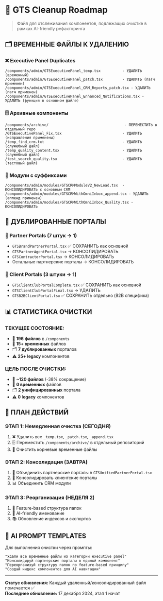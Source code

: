 # 🧹 GTS Cleanup Roadmap

> Файл для отслеживания компонентов, подлежащих очистке в рамках AI-friendly рефакторинга

## 🗂️ ВРЕМЕННЫЕ ФАЙЛЫ К УДАЛЕНИЮ

### ❌ Executive Panel Duplicates
```
/components/admin/GTSExecutivePanel_temp.tsx          - УДАЛИТЬ (временный)
/components/admin/GTSExecutivePanel_patch.tsx         - УДАЛИТЬ (патч применен)
/components/admin/GTSExecutivePanel_CRM_Reports_patch.tsx - УДАЛИТЬ (патч применен)
/components/admin/GTSExecutivePanel_Enhanced_Notifications.tsx - УДАЛИТЬ (функция в основном файле)
```

### 🗄️ Архивные компоненты
```
/components/archive/                                   - ПЕРЕМЕСТИТЬ в отдельный repo
/GTSExecutivePanel_Fix.tsx                            - УДАЛИТЬ (исправления применены)
/temp_find_crm.txt                                    - УДАЛИТЬ (служебный файл)
/temp_quality_content.tsx                             - УДАЛИТЬ (служебный файл) 
/test_search_quality.tsx                              - УДАЛИТЬ (тестовый файл)
```

### 🔧 Модули с суффиксами
```
/components/admin/modules/GTSCRMModuleV2_NewLead.tsx  - КОНСОЛИДИРОВАТЬ с основным CRM
/components/admin/modules/GTSCRMWithOmniInbox_append.tsx - УДАЛИТЬ (аппенд применен)
/components/admin/modules/GTSCRMWithOmniInbox_Quality.tsx - КОНСОЛИДИРОВАТЬ
```

## 🎯 ДУБЛИРОВАННЫЕ ПОРТАЛЫ

### 🏢 Partner Portals (7 штук -> 1)
- `GTSBrandPartnerPortal.tsx` ✅ СОХРАНИТЬ как основной
- `GTSPartnerAgentPortal.tsx` → КОНСОЛИДИРОВАТЬ
- `GTSContractorPortal.tsx` → КОНСОЛИДИРОВАТЬ  
- Остальные партнерские порталы → КОНСОЛИДИРОВАТЬ

### 👥 Client Portals (3 штуки -> 1)
- `GTSClientClubPortalComplete.tsx` ✅ СОХРАНИТЬ как основной
- `GTSClientClubPortalFinal.tsx` → УДАЛИТЬ
- `GTSB2BClientPortal.tsx` ✅ СОХРАНИТЬ отдельно (B2B специфика)

## 📊 СТАТИСТИКА ОЧИСТКИ

### ТЕКУЩЕЕ СОСТОЯНИЕ:
- 📁 **196 файлов** в `/components`
- 🔄 **15+ временных** файлов
- 🗂️ **7 дублированных** порталов
- ⚠️ **25+ legacy** компонентов

### ЦЕЛЬ ПОСЛЕ ОЧИСТКИ:
- 📁 **~120 файлов** (-38% сокращение)
- 🔄 **0 временных** файлов  
- 🗂️ **2 унифицированных** портала
- ⚠️ **0 legacy** компонентов

## 🚀 ПЛАН ДЕЙСТВИЙ

### ЭТАП 1: Немедленная очистка (СЕГОДНЯ)
1. ❌ Удалить все `_temp.tsx`, `_patch.tsx`, `_append.tsx`
2. 🗄️ Переместить `/components/archive/` в отдельный репозиторий  
3. 🧹 Очистить корневые временные файлы

### ЭТАП 2: Консолидация (ЗАВТРА)
1. 🏢 Объединить партнерские порталы в `GTSUnifiedPartnerPortal.tsx`
2. 👥 Консолидировать клиентские порталы
3. 📊 Объединить CRM модули

### ЭТАП 3: Реорганизация (НЕДЕЛЯ 2)
1. 📁 Feature-based структура папок
2. 🎯 AI-friendly именование
3. 📚 Обновление индексов и экспортов

## 🎯 AI PROMPT TEMPLATES

Для выполнения очистки через промпты:

```
"Удали все временные файлы из категории executive panel"
"Консолидируй партнерские порталы в единый компонент" 
"Переорганизуй структуру папок по feature-based принципу"
"Создай индекс компонентов для AI навигации"
```

---

**Статус обновления:** Каждый удаленный/консолидированный файл помечается ✅  
**Последнее обновление:** 17 декабря 2024, этап 1 начат